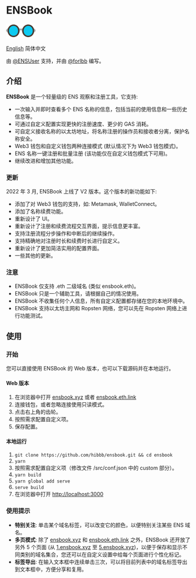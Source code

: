 # ENSBook

<img src="public/img/logo-glasses-600x300.png" alt="ENSBook Logo" width="80px" height="40px" />

[English](./README.md) 简体中文

由 [@ENSUser](https://twitter.com/ensuser) 支持，并由 [@forlbb](https://twitter.com/forlbb) 编写。

## 介绍

**ENSBook** 是一个轻量级的 ENS 观察和注册工具，它支持:

- 一次输入并即时查看多个 ENS 名称的信息，包括当前的使用信息和一些历史信息等。
- 可通过自定义配置实现更快的注册速度、更少的 GAS 消耗。
- 可自定义接收名称的以太坊地址，将名称注册的操作员和接收者分离，保护名称安全。
- Web3 钱包和自定义钱包两种连接模式 (默认情况下为 Web3 钱包模式)。
- ENS 名称一键注册和批量注册 (该功能仅在自定义钱包模式下可用)。
- 继续改进和增加其他功能。

### 更新

2022 年 3 月, ENSBook 上线了 V2 版本。这个版本的新功能如下:

- 添加了对 Web3 钱包的支持，如: Metamask, WalletConnect。
- 添加了名称续费功能。
- 重新设计了 UI。
- 重新设计了注册和续费流程交互界面，提示信息更丰富。
- 支持注册流程分步操作和中断后的继续操作。
- 支持精确地对注册时长和续费时长进行自定义。
- 重新设计了更加简洁实用的配置界面。
- 一些其他的更新。

### 注意

- ENSBook 仅支持 .eth 二级域名 (类似 ensbook.eth)。
- ENSBook 只是一个辅助工具，请根据自己的情况使用。
- ENSBook 不收集任何个人信息，所有自定义配置都存储在您的本地环境中。
- ENSBook 支持以太坊主网和 Ropsten 网络，您可以先在 Ropsten 网络上进行功能测试。

## 使用

### 开始

您可以直接使用 ENSBook 的 Web 版本，也可以下载源码并在本地运行。

#### Web 版本

1. 在浏览器中打开 [ensbook.xyz](https://ensbook.xyz/) 或者 [ensbook.eth.link](https://ensbook.eth.link/)
2. 连接钱包，或者忽略连接使用只读模式。
3. 点击右上角的齿轮。
4. 按照需求配置自定义项。
5. 保存配置。

#### 本地运行

1. `git clone https://github.com/hibbb/ensbook.git && cd ensbook`
2. `yarn`
3. 按照需求配置自定义项（修改文件 /src/conf.json 中的 custom 部分）。
4. `yarn build`
5. `yarn global add serve`
6. `serve build`
7. 在浏览器中打开 [http://localhost:3000](http://localhost:3000)

### 使用提示

- **特别关注**: 单击某个域名标签，可以改变它的颜色，以便特别关注某些 ENS 域名。
- **多页模式**: 除了 [ensbook.xyz](https://ensbook.xyz/) 和 [ensbook.eth.link](https://ensbook.eth.link/) 之外，ENSBook 还开放了另外 5 个页面 (从 [1.ensbook.xyz](https://1.ensbook.xyz/) 至 [5.ensbook.xyz](https://5.ensbook.xyz/))，以便于保存和显示不同类别的域名集合，您还可以在自定义设置中给每个页面进行个性化标记。
- **标签导出**: 在输入文本框中连续单击三次，可以将目前列表中的域名标签导出到文本框中，方便分享和复用。

